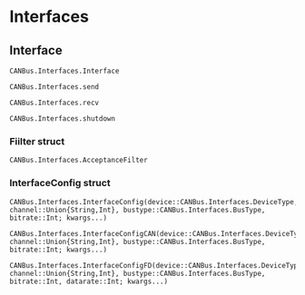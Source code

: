 # Interfaces

## Interface

```@docs
CANBus.Interfaces.Interface
```

```@docs
CANBus.Interfaces.send
```

```@docs
CANBus.Interfaces.recv
```

```@docs
CANBus.Interfaces.shutdown
```

### Fiilter struct

```@docs
CANBus.Interfaces.AcceptanceFilter
```

### InterfaceConfig struct

```@docs
CANBus.Interfaces.InterfaceConfig(device::CANBus.Interfaces.DeviceType, channel::Union{String,Int}, bustype::CANBus.Interfaces.BusType, bitrate::Int; kwargs...)
```

```@docs
CANBus.Interfaces.InterfaceConfigCAN(device::CANBus.Interfaces.DeviceType, channel::Union{String,Int}, bustype::CANBus.Interfaces.BusType, bitrate::Int; kwargs...)
```

```@docs
CANBus.Interfaces.InterfaceConfigFD(device::CANBus.Interfaces.DeviceType, channel::Union{String,Int}, bustype::CANBus.Interfaces.BusType, bitrate::Int, datarate::Int; kwargs...)
```